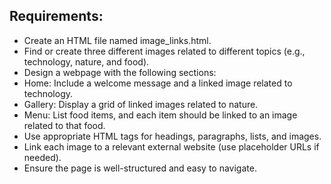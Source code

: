 ## Requirements:
- Create an HTML file named image_links.html.
- Find or create three different images related to different topics (e.g., technology, nature, and food).
- Design a webpage with the following sections:
- Home: Include a welcome message and a linked image related to technology.
- Gallery: Display a grid of linked images related to nature.
- Menu: List food items, and each item should be linked to an image related to that food.
- Use appropriate HTML tags for headings, paragraphs, lists, and images.
- Link each image to a relevant external website (use placeholder URLs if needed).
- Ensure the page is well-structured and easy to navigate.